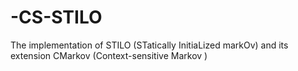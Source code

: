 # -CS-STILO
The implementation of STILO (STatically InitiaLized markOv) and its extension CMarkov (Context-sensitive Markov )
